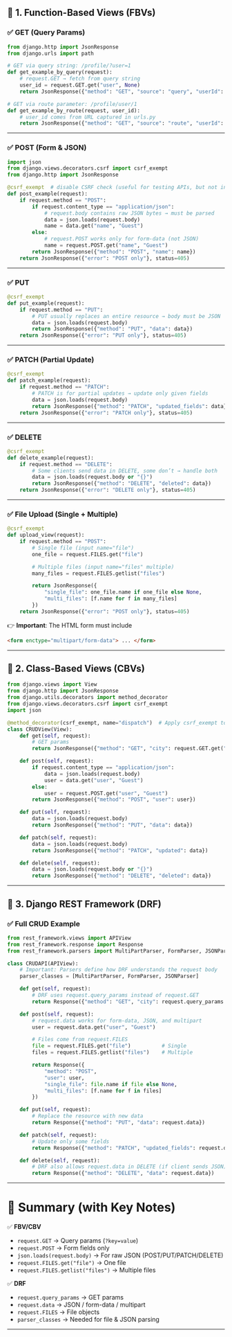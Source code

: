 ## 🔹 1. Function-Based Views (FBVs)

### ✅ GET (Query Params)

```python
from django.http import JsonResponse
from django.urls import path

# GET via query string: /profile/?user=1
def get_example_by_query(request):
    # request.GET → fetch from query string
    user_id = request.GET.get("user", None)
    return JsonResponse({"method": "GET", "source": "query", "userId": user_id})

# GET via route parameter: /profile/user/1
def get_example_by_route(request, user_id):
    # user_id comes from URL captured in urls.py
    return JsonResponse({"method": "GET", "source": "route", "userId": user_id})
```

---

### ✅ POST (Form & JSON)

```python
import json
from django.views.decorators.csrf import csrf_exempt
from django.http import JsonResponse

@csrf_exempt  # disable CSRF check (useful for testing APIs, but not in production)
def post_example(request):
    if request.method == "POST":
        if request.content_type == "application/json":
            # request.body contains raw JSON bytes → must be parsed
            data = json.loads(request.body)
            name = data.get("name", "Guest")
        else:
            # request.POST works only for form-data (not JSON)
            name = request.POST.get("name", "Guest")
        return JsonResponse({"method": "POST", "name": name})
    return JsonResponse({"error": "POST only"}, status=405)
```

---

### ✅ PUT

```python
@csrf_exempt
def put_example(request):
    if request.method == "PUT":
        # PUT usually replaces an entire resource → body must be JSON
        data = json.loads(request.body)
        return JsonResponse({"method": "PUT", "data": data})
    return JsonResponse({"error": "PUT only"}, status=405)
```

---

### ✅ PATCH (Partial Update)

```python
@csrf_exempt
def patch_example(request):
    if request.method == "PATCH":
        # PATCH is for partial updates → update only given fields
        data = json.loads(request.body)
        return JsonResponse({"method": "PATCH", "updated_fields": data})
    return JsonResponse({"error": "PATCH only"}, status=405)
```

---

### ✅ DELETE

```python
@csrf_exempt
def delete_example(request):
    if request.method == "DELETE":
        # Some clients send data in DELETE, some don’t → handle both
        data = json.loads(request.body or "{}")
        return JsonResponse({"method": "DELETE", "deleted": data})
    return JsonResponse({"error": "DELETE only"}, status=405)
```

---

### ✅ File Upload (Single + Multiple)

```python
@csrf_exempt
def upload_view(request):
    if request.method == "POST":
        # Single file (input name="file")
        one_file = request.FILES.get("file")  

        # Multiple files (input name="files" multiple)
        many_files = request.FILES.getlist("files")  

        return JsonResponse({
            "single_file": one_file.name if one_file else None,
            "multi_files": [f.name for f in many_files]
        })
    return JsonResponse({"error": "POST only"}, status=405)
```

👉 **Important**: The HTML form must include

```html
<form enctype="multipart/form-data"> ... </form>
```

---

## 🔹 2. Class-Based Views (CBVs)

```python
from django.views import View
from django.http import JsonResponse
from django.utils.decorators import method_decorator
from django.views.decorators.csrf import csrf_exempt
import json

@method_decorator(csrf_exempt, name="dispatch")  # Apply csrf_exempt to the whole class
class CRUDView(View):
    def get(self, request):
        # GET params
        return JsonResponse({"method": "GET", "city": request.GET.get("city", "Guest")})

    def post(self, request):
        if request.content_type == "application/json":
            data = json.loads(request.body)
            user = data.get("user", "Guest")
        else:
            user = request.POST.get("user", "Guest")
        return JsonResponse({"method": "POST", "user": user})

    def put(self, request):
        data = json.loads(request.body)
        return JsonResponse({"method": "PUT", "data": data})

    def patch(self, request):
        data = json.loads(request.body)
        return JsonResponse({"method": "PATCH", "updated": data})

    def delete(self, request):
        data = json.loads(request.body or "{}")
        return JsonResponse({"method": "DELETE", "deleted": data})
```

---

## 🔹 3. Django REST Framework (DRF)

### ✅ Full CRUD Example

```python
from rest_framework.views import APIView
from rest_framework.response import Response
from rest_framework.parsers import MultiPartParser, FormParser, JSONParser

class CRUDAPI(APIView):
    # Important: Parsers define how DRF understands the request body
    parser_classes = [MultiPartParser, FormParser, JSONParser]

    def get(self, request):
        # DRF uses request.query_params instead of request.GET
        return Response({"method": "GET", "city": request.query_params.get("city", "Guest")})

    def post(self, request):
        # request.data works for form-data, JSON, and multipart
        user = request.data.get("user", "Guest")

        # Files come from request.FILES
        file = request.FILES.get("file")          # Single
        files = request.FILES.getlist("files")    # Multiple

        return Response({
            "method": "POST",
            "user": user,
            "single_file": file.name if file else None,
            "multi_files": [f.name for f in files]
        })

    def put(self, request):
        # Replace the resource with new data
        return Response({"method": "PUT", "data": request.data})

    def patch(self, request):
        # Update only some fields
        return Response({"method": "PATCH", "updated_fields": request.data})

    def delete(self, request):
        # DRF also allows request.data in DELETE (if client sends JSON)
        return Response({"method": "DELETE", "data": request.data})
```

---

# 📝 Summary (with Key Notes)

✅ **FBV/CBV**

* `request.GET` → Query params (`?key=value`)
* `request.POST` → Form fields only
* `json.loads(request.body)` → For raw JSON (POST/PUT/PATCH/DELETE)
* `request.FILES.get("file")` → One file
* `request.FILES.getlist("files")` → Multiple files

✅ **DRF**

* `request.query_params` → GET params
* `request.data` → JSON / form-data / multipart
* `request.FILES` → File objects
* `parser_classes` → Needed for file & JSON parsing

---

